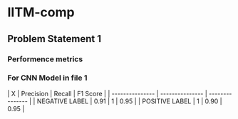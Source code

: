 # IITM-comp
## Problem Statement 1
### Performence metrics 
### For CNN Model in file 1

| X | Precision | Recall | F1 Score |
| --------------- | --------------- | --------------- |
| NEGATIVE LABEL | 0.91 | 1 | 0.95 |
| POSITIVE LABEL | 1 | 0.90 | 0.95 |

